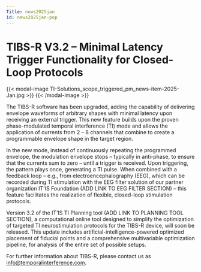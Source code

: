 ```yaml
---
Title: news2025jan
id: news2025jan-pop
---
```

# TIBS-R V3.2 – Minimal Latency Trigger Functionality for Closed-Loop Protocols

{{< modal-image TI-Solutions_scope_triggered_pm_news-item-2025-Jan.jpg >}} {{< /modal-image >}}

The TIBS-R software has been upgraded, adding the capability of delivering envelope waveforms of arbitrary shapes with minimal latency upon receiving an external trigger. This new feature builds upon the proven phase-modulated temporal interference (TI) mode and allows the application of currents from 2 – 8 channels that combine to create a programmable envelope shape in the target region.

In the new mode, instead of continuously repeating the programmed envelope, the modulation envelope stops – typically in anti-phase, to ensure that the currents sum to zero – until a trigger is received. Upon triggering, the pattern plays once, generating a TI pulse. When combined with a feedback loop – e.g., from electroencephalography (EEG), which can be recorded during TI stimulation with the EEG filter solution of our partner organization IT'IS Foundation (ADD LINK TO EEG FILTER SECTION) – this feature facilitates the realization of flexible, closed-loop stimulation protocols.

Version 3.2 of the IT’IS TI Planning tool (ADD LINK TO PLANNING TOOL SECTION), a computational online tool designed to simplify the optimization of targeted TI neurostimulation protocols for the TIBS-R device, will soon be released. This update includes artificial-intelligence-powered optimized placement of fiducial points and a comprehensive multivariable optimization pipeline, for analysis of the entire set of possible setups.

For further information about TIBS-R, please contact us as info@temporalinterference.com.
